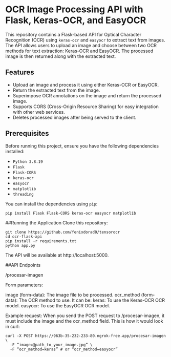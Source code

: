# OCR Image Processing API with Flask, Keras-OCR, and EasyOCR

This repository contains a Flask-based API for Optical Character Recognition (OCR) using `keras-ocr` and `easyocr` to extract text from images. The API allows users to upload an image and choose between two OCR methods for text extraction: Keras-OCR and EasyOCR. The processed image is then returned along with the extracted text.

## Features

- Upload an image and process it using either Keras-OCR or EasyOCR.
- Return the extracted text from the image.
- Superimpose OCR annotations on the image and return the processed image.
- Supports CORS (Cross-Origin Resource Sharing) for easy integration with other web services.
- Deletes processed images after being served to the client.

## Prerequisites

Before running this project, ensure you have the following dependencies installed:

- `Python 3.8.19`
- `Flask`
- `Flask-CORS`
- `keras-ocr`
- `easyocr`
- `matplotlib`
- `threading`

You can install the dependencies using `pip`:

```bash
pip install Flask Flask-CORS keras-ocr easyocr matplotlib
```

##Running the Application
Clone this repository:

```
git clone https://github.com/fenixdorad0/tensorocr
cd ocr-flask-api
pip install -r requirements.txt
python app.py
```
The API will be available at http://localhost:5000.

##API Endpoints

/procesar-imagen

Form parameters:

image (form-data): The image file to be processed.
ocr_method (form-data): The OCR method to use. It can be:
keras: To use the Keras-OCR OCR model.
easyocr: To use the EasyOCR OCR model.

Example request:
When you send the POST request to /procesar-imagen, it must include the image and the ocr_method field. This is how it would look in curl:
```
curl -X POST https://963b-35-232-233-80.ngrok-free.app/procesar-imagen \
  -F “image=@path_to_your_image.jpg” \
  -F “ocr_method=keras” # or “ocr_method=easyocr”
```

